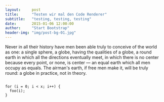 ```yaml
---
layout:     post
title:      "Testen wir mal den Code Renderer"
subtitle:   "testing, testing, testing"
date:       2015-01-06 12:00:00
author:     "Start Bootstrap"
header-img: "img/post-bg-01.jpg"
---
```


<p>Never in all their history have men been able truly to conceive of the world as one: a single sphere, a globe, having the qualities of a globe, a round earth in which all the directions eventually meet, in which there is no center because every point, or none, is center — an equal earth which all men occupy as equals. The airman's earth, if free men make it, will be truly round: a globe in practice, not in theory.</p>
<code>
for (i = 0; i < x; i++) {
  foo(i);
}
</code>

